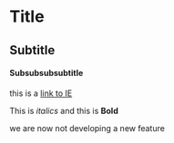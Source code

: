 # Title 

## Subtitle 

#### Subsubsubsubtitle

this is a [link to IE](https://www.ie.edu/)

This is *italics* and this is **Bold**

we are now  not developing a new feature
